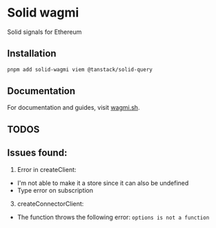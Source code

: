 # Solid wagmi

Solid signals for Ethereum

## Installation

```bash
pnpm add solid-wagmi viem @tanstack/solid-query
```

## Documentation

For documentation and guides, visit [wagmi.sh](https://wagmi.sh).

## TODOS

## Issues found:

1. Error in createClient:
- I'm not able to make it a store since it can also be undefined
- Type error on subscription

3. createConnectorClient:
- The function throws the following error: `options is not a function`